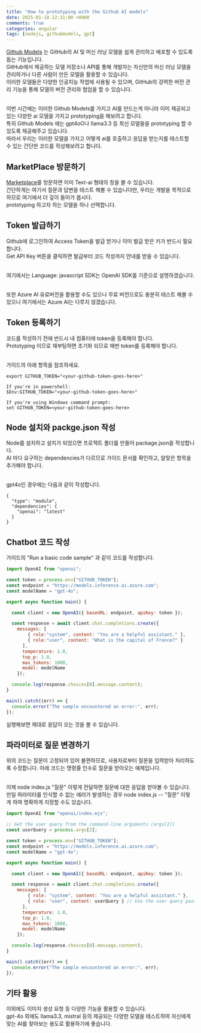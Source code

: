 ```yaml
---
title: "How to prototyping with the Github AI models"
date: 2025-01-10 22:31:00 +0900
comments: true
categories: angular
tags: [nodejs, githubmodels, gpt]
---
```


[Github Models](https://docs.github.com/en/github-models) 는 GitHub의 AI 및 머신 러닝 모델을 쉽게 관리하고 배포할 수 있도록 돕는 기능입니다. <br/>
GitHub에서 제공하는 모델 저장소나 API를 통해 개발자는 자신만의 머신 러닝 모델을 관리하거나 다른 사람이 만든 모델을 활용할 수 있습니다. <br/>
이러한 모델들은 다양한 인공지능 작업에 사용될 수 있으며, GitHub의 강력한 버전 관리 기능을 통해 모델의 버전 관리와 협업을 할 수 있습니다.<br/><br/>

이번 시간에는 이러한 Github Models를 가지고 AI를 만드는게 아니라 이미 제공되고 있는 다양한 ai 모델을 가지고 prototyping을 해보려고 합니다.<br/>
특히 Github Models 에는 gpt4oO나 llama3.3 등 최신 모델들을 prototyping 할 수 있도록 제공해주고 있습니다.<br/>
따라서 우리는 이러한 모델을 가지고 어떻게 ai를 호출하고 응답을 받는지를 테스트할 수 있는 간단한 코드를 작성해보려고 합니다.<br/>


## MarketPlace 방문하기
[Marketplace](https://github.com/marketplace/models)를 방문하면 이미 Text-ai 형태의 창을 볼 수 있습니다.<br/>
간단하게는 여기서 질문과 답변을 테스트 해볼 수 있습니다만, 우리는 개발을 목적으로 하므로 여기에서 더 깊이 들어가 봅시다.<br/>
prototyping 하고자 하는 모델을 하나 선택합니다.<br/>



## Token 발급하기
Github에 로그인하여 Access Token을 발급 받거나 이미 발급 받은 키가 반드시 필요합니다.<br/>
Get API Key 버튼을 클릭하면 발급부터 코드 작성까지 안내를 받을 수 있습니다.<br/><br/>

여기에서는 Language: javascript SDK는 OpenAI SDK를 기준으로 설명하겠습니다.<br/><br/>

또한 Azure AI 유료버전을 활용할 수도 있으나 무료 버전으로도 충분히 테스트 해볼 수 있으니 여기에서는 Azure AI는 다루지 않겠습니다.<br/>


## Token 등록하기
코드를 작성하기 전에 반드시 내 컴퓨터에 token을 등록해야 합니다.<br/>
Prototyping 이므로 재부팅하면 초기화 되므로 매번 token를 등록해야 합니다.<br/><br/>

가이드의 아래 항목을 참조하세요.

```
export GITHUB_TOKEN="<your-github-token-goes-here>"

If you're in powershell:
$Env:GITHUB_TOKEN="<your-github-token-goes-here>"

If you're using Windows command prompt:
set GITHUB_TOKEN=<your-github-token-goes-here>
```

## Node 설치와 packge.json 작성
Node를 설치하고 설치가 되었으면 프로젝트 폴더를 만들어 package.json을 작성합니다.<br/>
AI 마다 요구하는 dependencies가 다르므로 가이드 문서를 확인하고, 알맞은 항목을 추가해야 합니다.<br/><br/>

gpt4o인 경우에는 다음과 같이 작성합니다.

```
{
  "type": "module",
  "dependencies": {
    "openai": "latest"
  }
}
```

## Chatbot 코드 작성

가이드의 "Run a basic code sample" 과 같이 코드를 작성합니다.

```js
import OpenAI from "openai";

const token = process.env["GITHUB_TOKEN"];
const endpoint = "https://models.inference.ai.azure.com";
const modelName = "gpt-4o";

export async function main() {

  const client = new OpenAI({ baseURL: endpoint, apiKey: token });

  const response = await client.chat.completions.create({
    messages: [
        { role:"system", content: "You are a helpful assistant." },
        { role:"user", content: "What is the capital of France?" }
      ],
      temperature: 1.0,
      top_p: 1.0,
      max_tokens: 1000,
      model: modelName
    });

  console.log(response.choices[0].message.content);
}

main().catch((err) => {
  console.error("The sample encountered an error:", err);
});
```

실행해보면 제대로 응답이 오는 것을 볼 수 있습니다.


## 파라미터로 질문 변경하기

위의 코드는 질문이 고정되어 있어 불편하므로, 사용자로부터 질문을 입력받아 처리하도록 수정합니다. 아래 코드는 명령줄 인수로 질문을 받아오는 예제입니다. <br/><br/>

이제 node index.js "질문" 이렇게 전달하면 질문에 대한 응답을 받아볼 수 있습니다.<br/>
만일 파라미터를 인식할 수 없는 에러가 발생하는 경우 node index.js -- "질문" 이렇게 하여 명확하게 지정할 수도 있습니다.<br/>


```js
import OpenAI from "openai/index.mjs";

// Get the user query from the command-line arguments (args[2])
const userQuery = process.argv[2];

const token = process.env["GITHUB_TOKEN"];
const endpoint = "https://models.inference.ai.azure.com";
const modelName = "gpt-4o";

export async function main() {

  const client = new OpenAI({ baseURL: endpoint, apiKey: token });

  const response = await client.chat.completions.create({
    messages: [
        { role: "system", content: "You are a helpful assistant." },
        { role: "user", content: userQuery } // Use the user query passed from args
      ],
      temperature: 1.0,
      top_p: 1.0,
      max_tokens: 1000,
      model: modelName
    });

  console.log(response.choices[0].message.content);
}

main().catch((err) => {
  console.error("The sample encountered an error:", err);
});
```

## 기타 활용
이외에도 이미지 생성 요청 등 다양한 기능을 활용할 수 있습니다. <br/>
gpt-4o 외에도 llama3.3, mistral 등의 제공되는 다양한 모델을 테스트하여 자신에게 맞는 AI를 찾아보는 용도로 활용하기에 좋습니다.

